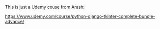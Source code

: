 
This is just a Udemy couse from Arash:

https://www.udemy.com/course/python-django-tkinter-complete-bundle-advance/

